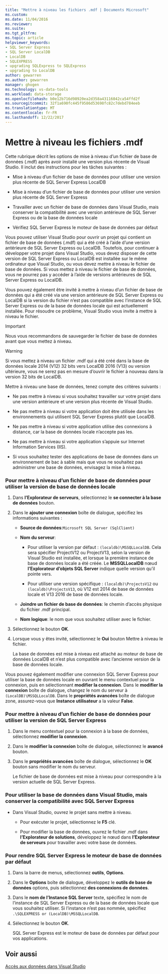 ```yaml
---
title: "Mettre à niveau les fichiers .mdf | Documents Microsoft"
ms.custom: 
ms.date: 11/04/2016
ms.reviewer: 
ms.suite: 
ms.tgt_pltfrm: 
ms.topic: article
helpviewer_keywords:
- SQL Server Express
- SQL Server LocalDB
- LocalDB
- SQLEXPRESS
- upgrading SQLExpress to SQLExpress
- upgrading to LocalDB
author: gewarren
ms.author: gewarren
manager: ghogen
ms.technology: vs-data-tools
ms.workload: data-storage
ms.openlocfilehash: b0e12b716d98920ea2d358a43116042ca54ffd2f
ms.sourcegitcommit: 32f1a690fc445f9586d53698fc82c7debd784eeb
ms.translationtype: MT
ms.contentlocale: fr-FR
ms.lasthandoff: 12/22/2017
---
```

# <a name="upgrade-mdf-files"></a>Mettre à niveau les fichiers .mdf

Cette rubrique décrit les options de mise à niveau d’un fichier de base de données (.mdf) après avoir installé une version plus récente de Visual Studio. Il inclut des instructions pour les tâches suivantes :

- Mise à niveau d’un fichier de base de données pour utiliser une version plus récente de SQL Server Express LocalDB

- Mise à niveau d’un fichier de base de données pour utiliser une version plus récente de SQL Server Express

- Travailler avec un fichier de base de données dans Visual Studio, mais conserver la compatibilité avec une version antérieure de SQL Server Express ou de la base de données locale

- Vérifiez SQL Server Express le moteur de base de données par défaut

Vous pouvez utiliser Visual Studio pour ouvrir un projet qui contient un fichier de base de données (.mdf) qui a été créé à l’aide d’une version antérieure de SQL Server Express ou LocalDB. Toutefois, pour continuer à développer votre projet dans Visual Studio, vous devez disposer de cette version de SQL Server Express ou LocalDB est installée sur le même ordinateur que Visual Studio, ou vous devez mettre à niveau le fichier de base de données. Si vous mettez à niveau le fichier de base de données, vous ne pourrez pas y accéder à l’aide de versions antérieures de SQL Server Express ou LocalDB.

Vous pouvez également être invité à mettre à niveau d’un fichier de base de données qui a été créé via une version antérieure de SQL Server Express ou LocalDB si la version du fichier n’est pas compatible avec l’instance de SQL Server Express ou de la base de données locale qui est actuellement installée. Pour résoudre ce problème, Visual Studio vous invite à mettre à niveau le fichier.

> [!IMPORTANT]
> Nous vous recommandons de sauvegarder le fichier de base de données avant que vous mettez à niveau.

> [!WARNING]
> Si vous mettez à niveau un fichier .mdf qui a été créé dans la base de données locale 2014 (V12) 32 bits vers LocalDB 2016 (V13) ou version ultérieure, vous ne serez pas en mesure d’ouvrir le fichier à nouveau dans la version 32 bits de LocalDB.

Mettre à niveau une base de données, tenez compte des critères suivants :
  
-   Ne pas mettre à niveau si vous souhaitez travailler sur votre projet dans une version antérieure et une version plus récente de Visual Studio.  
  
-   Ne pas mettre à niveau si votre application doit être utilisée dans les environnements qui utilisent SQL Server Express plutôt que LocalDB.  
  
-   Ne pas mettre à niveau si votre application utilise des connexions à distance, car la base de données locale n’accepte pas les.  
  
-   Ne pas mettre à niveau si votre application s’appuie sur Internet Information Services (IIS).  
  
-   Si vous souhaitez tester des applications de base de données dans un environnement de bac à sable mais que vous ne souhaitez pas administrer une base de données, envisagez la mise à niveau.  
  
### <a name="to-upgrade-a-database-file-to-use-the-localdb-version"></a>Pour mettre à niveau d’un fichier de base de données pour utiliser la version de base de données locale
  
1.  Dans **l’Explorateur de serveurs**, sélectionnez le **se connecter à la base de données** bouton.  
  
2.  Dans le **ajouter une connexion** boîte de dialogue, spécifiez les informations suivantes :  
  
    -   **Source de données**:`Microsoft SQL Server (SqlClient)`  
  
    -   **Nom du serveur**:  
  
        -   Pour utiliser la version par défaut : `(localdb)\MSSQLLocalDB`.  Cela sera spécifier ProjectV12 ou ProjectV13, selon la version de Visual Studio est installée, et lorsque la première instance de base de données locale a été créée. Le **MSSQLLocalDB** nœud **l’Explorateur d’objets SQL Server** indique quelle version qu’il pointe vers.  
  
        -   Pour utiliser une version spécifique : `(localdb)\ProjectsV12` ou `(localdb)\ProjectsV13`, où V12 est 2014 de base de données locale et V13 2016 de base de données locale.  
  
    -   **Joindre un fichier de base de données**: le chemin d’accès physique du fichier .mdf principal.  
  
    -   **Nom logique**: le nom que vous souhaitez utiliser avec le fichier.  
  
3.  Sélectionnez le bouton **OK**.  
  
4.  Lorsque vous y êtes invité, sélectionnez le **Oui** bouton Mettre à niveau le fichier.  
  
    La base de données est mise à niveau est attaché au moteur de base de données LocalDB et n’est plus compatible avec l’ancienne version de la base de données locale.  
  
Vous pouvez également modifier une connexion SQL Server Express pour utiliser la base de données locale en ouvrant le menu contextuel pour la connexion, puis en sélectionnant **modifier la connexion**. Dans le **modifier la connexion** boîte de dialogue, changez le nom du serveur à `(LocalDB)\MSSQLLocalDB`. Dans le **propriétés avancées** boîte de dialogue zone, assurez-vous que **Instance utilisateur** a la valeur **False**.

### <a name="to-upgrade-a-database-file-to-use-the-sql-server-express-version"></a>Pour mettre à niveau d’un fichier de base de données pour utiliser la version de SQL Server Express  
  
1.  Dans le menu contextuel pour la connexion à la base de données, sélectionnez **modifier la connexion**.  
  
2.  Dans le **modifier la connexion** boîte de dialogue, sélectionnez le **avancé** bouton.  
  
3.  Dans le **propriétés avancées** boîte de dialogue, sélectionnez le **OK** bouton sans modifier le nom du serveur.  
  
    Le fichier de base de données est mise à niveau pour correspondre à la version actuelle de SQL Server Express.  
  
### <a name="to-work-with-the-database-in-visual-studio-but-retain-compatibility-with-sql-server-express"></a>Pour utiliser la base de données dans Visual Studio, mais conserver la compatibilité avec SQL Server Express  
  
-   Dans Visual Studio, ouvrez le projet sans mettre à niveau.  
  
    -   Pour exécuter le projet, sélectionnez le **F5** clé.  
  
    -   Pour modifier la base de données, ouvrez le fichier .mdf dans **l’Explorateur de solutions**, développez le nœud dans **l’Explorateur de serveurs** pour travailler avec votre base de données.  
  
### <a name="to-make-sql-server-express-the-default-database-engine"></a>Pour rendre SQL Server Express le moteur de base de données par défaut  
  
1.  Dans la barre de menus, sélectionnez **outils**, **Options**.  
  
2.  Dans le **Options** boîte de dialogue, développez le **outils de base de données** options, puis sélectionnez **des connexions de données**.  
  
3.  Dans le **nom de l’Instance SQL Server** texte, spécifiez le nom de l’instance de SQL Server Express ou de la base de données locale que vous souhaitez utiliser. Si l’instance n’est pas nommée, spécifiez `.\SQLEXPRESS or (LocalDB)\MSSQLLocalDB`.  
  
4.  Sélectionnez le bouton **OK**.  
  
    SQL Server Express est le moteur de base de données par défaut pour vos applications.

## <a name="see-also"></a>Voir aussi

[Accès aux données dans Visual Studio](accessing-data-in-visual-studio.md)
